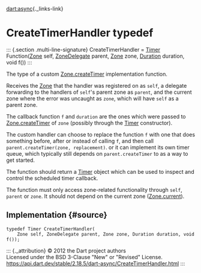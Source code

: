 [dart:async](../dart-async/dart-async-library){._links-link}

CreateTimerHandler typedef
==========================

::: {.section .multi-line-signature}
CreateTimerHandler = [Timer](timer-class) Function([Zone](zone-class)
self, [ZoneDelegate](zonedelegate-class) parent, [Zone](zone-class)
zone, [Duration](../dart-core/duration-class) duration, void f())
:::

The type of a custom [Zone.createTimer](zone/createtimer) implementation
function.

Receives the [Zone](zone-class) that the handler was registered on as
`self`, a delegate forwarding to the handlers of `self`\'s parent zone
as `parent`, and the current zone where the error was uncaught as
`zone`, which will have `self` as a parent zone.

The callback function `f` and `duration` are the ones which were passed
to [Zone.createTimer](zone/createtimer) of `zone` (possibly through the
[Timer](timer-class) constructor).

The custom handler can choose to replace the function `f` with one that
does something before, after or instead of calling `f`, and then call
`parent.createTimer(zone, replacement)`. or it can implement its own
timer queue, which typically still depends on `parent.createTimer` to as
a way to get started.

The function should return a [Timer](timer-class) object which can be
used to inspect and control the scheduled timer callback.

The function must only access zone-related functionality through `self`,
`parent` or `zone`. It should not depend on the current zone
([Zone.current](zone/current)).

Implementation {#source}
--------------

``` {.language-dart data-language="dart"}
typedef Timer CreateTimerHandler(
    Zone self, ZoneDelegate parent, Zone zone, Duration duration, void f());
```

::: {._attribution}
© 2012 the Dart project authors\
Licensed under the BSD 3-Clause \"New\" or \"Revised\" License.\
<https://api.dart.dev/stable/2.18.5/dart-async/CreateTimerHandler.html>
:::
